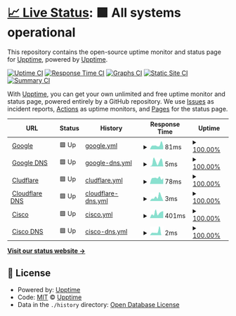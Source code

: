 # [📈 Live Status](https://demo.upptime.js.org): <!--live status--> **🟩 All systems operational**

This repository contains the open-source uptime monitor and status page for [Upptime](https://upptime.js.org), powered by [Upptime](https://github.com/upptime/upptime).

[![Uptime CI](https://github.com/victorposada/vsh-upptime/workflows/Uptime%20CI/badge.svg)](https://github.com/victorposada/vsh-upptime/actions?query=workflow%3A%22Uptime+CI%22)
[![Response Time CI](https://github.com/victorposada/vsh-upptime/workflows/Response%20Time%20CI/badge.svg)](https://github.com/victorposada/vsh-upptime/actions?query=workflow%3A%22Response+Time+CI%22)
[![Graphs CI](https://github.com/victorposada/vsh-upptime/workflows/Graphs%20CI/badge.svg)](https://github.com/victorposada/vsh-upptime/actions?query=workflow%3A%22Graphs+CI%22)
[![Static Site CI](https://github.com/victorposada/vsh-upptime/workflows/Static%20Site%20CI/badge.svg)](https://github.com/victorposada/vsh-upptime/actions?query=workflow%3A%22Static+Site+CI%22)
[![Summary CI](https://github.com/victorposada/vsh-upptime/workflows/Summary%20CI/badge.svg)](https://github.com/victorposada/vsh-upptime/actions?query=workflow%3A%22Summary+CI%22)

With [Upptime](https://upptime.js.org), you can get your own unlimited and free uptime monitor and status page, powered entirely by a GitHub repository. We use [Issues](https://github.com/upptime/upptime/issues) as incident reports, [Actions](https://github.com/victorposada/vsh-upptime/actions) as uptime monitors, and [Pages](https://demo.upptime.js.org) for the status page.

<!--start: status pages-->
<!-- This summary is generated by Upptime (https://github.com/upptime/upptime) -->
<!-- Do not edit this manually, your changes will be overwritten -->
<!-- prettier-ignore -->
| URL | Status | History | Response Time | Uptime |
| --- | ------ | ------- | ------------- | ------ |
| <img alt="" src="https://icons.duckduckgo.com/ip3/www.google.com.ico" height="13"> [Google](https://www.google.com) | 🟩 Up | [google.yml](https://github.com/victorposada/vsh-upptime/commits/HEAD/history/google.yml) | <details><summary><img alt="Response time graph" src="./graphs/google/response-time-week.png" height="20"> 81ms</summary><br><a href="https://victorposada.github.io/vsh-upptime/history/google"><img alt="Response time 93" src="https://img.shields.io/endpoint?url=https%3A%2F%2Fraw.githubusercontent.com%2Fvictorposada%2Fvsh-upptime%2FHEAD%2Fapi%2Fgoogle%2Fresponse-time.json"></a><br><a href="https://victorposada.github.io/vsh-upptime/history/google"><img alt="24-hour response time 59" src="https://img.shields.io/endpoint?url=https%3A%2F%2Fraw.githubusercontent.com%2Fvictorposada%2Fvsh-upptime%2FHEAD%2Fapi%2Fgoogle%2Fresponse-time-day.json"></a><br><a href="https://victorposada.github.io/vsh-upptime/history/google"><img alt="7-day response time 81" src="https://img.shields.io/endpoint?url=https%3A%2F%2Fraw.githubusercontent.com%2Fvictorposada%2Fvsh-upptime%2FHEAD%2Fapi%2Fgoogle%2Fresponse-time-week.json"></a><br><a href="https://victorposada.github.io/vsh-upptime/history/google"><img alt="30-day response time 93" src="https://img.shields.io/endpoint?url=https%3A%2F%2Fraw.githubusercontent.com%2Fvictorposada%2Fvsh-upptime%2FHEAD%2Fapi%2Fgoogle%2Fresponse-time-month.json"></a><br><a href="https://victorposada.github.io/vsh-upptime/history/google"><img alt="1-year response time 93" src="https://img.shields.io/endpoint?url=https%3A%2F%2Fraw.githubusercontent.com%2Fvictorposada%2Fvsh-upptime%2FHEAD%2Fapi%2Fgoogle%2Fresponse-time-year.json"></a></details> | <details><summary><a href="https://victorposada.github.io/vsh-upptime/history/google">100.00%</a></summary><a href="https://victorposada.github.io/vsh-upptime/history/google"><img alt="All-time uptime 100.00%" src="https://img.shields.io/endpoint?url=https%3A%2F%2Fraw.githubusercontent.com%2Fvictorposada%2Fvsh-upptime%2FHEAD%2Fapi%2Fgoogle%2Fuptime.json"></a><br><a href="https://victorposada.github.io/vsh-upptime/history/google"><img alt="24-hour uptime 100.00%" src="https://img.shields.io/endpoint?url=https%3A%2F%2Fraw.githubusercontent.com%2Fvictorposada%2Fvsh-upptime%2FHEAD%2Fapi%2Fgoogle%2Fuptime-day.json"></a><br><a href="https://victorposada.github.io/vsh-upptime/history/google"><img alt="7-day uptime 100.00%" src="https://img.shields.io/endpoint?url=https%3A%2F%2Fraw.githubusercontent.com%2Fvictorposada%2Fvsh-upptime%2FHEAD%2Fapi%2Fgoogle%2Fuptime-week.json"></a><br><a href="https://victorposada.github.io/vsh-upptime/history/google"><img alt="30-day uptime 100.00%" src="https://img.shields.io/endpoint?url=https%3A%2F%2Fraw.githubusercontent.com%2Fvictorposada%2Fvsh-upptime%2FHEAD%2Fapi%2Fgoogle%2Fuptime-month.json"></a><br><a href="https://victorposada.github.io/vsh-upptime/history/google"><img alt="1-year uptime 100.00%" src="https://img.shields.io/endpoint?url=https%3A%2F%2Fraw.githubusercontent.com%2Fvictorposada%2Fvsh-upptime%2FHEAD%2Fapi%2Fgoogle%2Fuptime-year.json"></a></details>
| <img alt="" src="https://www.google.com/favicon.ico" height="13"> [Google DNS](8.8.8.8) | 🟩 Up | [google-dns.yml](https://github.com/victorposada/vsh-upptime/commits/HEAD/history/google-dns.yml) | <details><summary><img alt="Response time graph" src="./graphs/google-dns/response-time-week.png" height="20"> 5ms</summary><br><a href="https://victorposada.github.io/vsh-upptime/history/google-dns"><img alt="Response time 4" src="https://img.shields.io/endpoint?url=https%3A%2F%2Fraw.githubusercontent.com%2Fvictorposada%2Fvsh-upptime%2FHEAD%2Fapi%2Fgoogle-dns%2Fresponse-time.json"></a><br><a href="https://victorposada.github.io/vsh-upptime/history/google-dns"><img alt="24-hour response time 1" src="https://img.shields.io/endpoint?url=https%3A%2F%2Fraw.githubusercontent.com%2Fvictorposada%2Fvsh-upptime%2FHEAD%2Fapi%2Fgoogle-dns%2Fresponse-time-day.json"></a><br><a href="https://victorposada.github.io/vsh-upptime/history/google-dns"><img alt="7-day response time 5" src="https://img.shields.io/endpoint?url=https%3A%2F%2Fraw.githubusercontent.com%2Fvictorposada%2Fvsh-upptime%2FHEAD%2Fapi%2Fgoogle-dns%2Fresponse-time-week.json"></a><br><a href="https://victorposada.github.io/vsh-upptime/history/google-dns"><img alt="30-day response time 4" src="https://img.shields.io/endpoint?url=https%3A%2F%2Fraw.githubusercontent.com%2Fvictorposada%2Fvsh-upptime%2FHEAD%2Fapi%2Fgoogle-dns%2Fresponse-time-month.json"></a><br><a href="https://victorposada.github.io/vsh-upptime/history/google-dns"><img alt="1-year response time 4" src="https://img.shields.io/endpoint?url=https%3A%2F%2Fraw.githubusercontent.com%2Fvictorposada%2Fvsh-upptime%2FHEAD%2Fapi%2Fgoogle-dns%2Fresponse-time-year.json"></a></details> | <details><summary><a href="https://victorposada.github.io/vsh-upptime/history/google-dns">100.00%</a></summary><a href="https://victorposada.github.io/vsh-upptime/history/google-dns"><img alt="All-time uptime 100.00%" src="https://img.shields.io/endpoint?url=https%3A%2F%2Fraw.githubusercontent.com%2Fvictorposada%2Fvsh-upptime%2FHEAD%2Fapi%2Fgoogle-dns%2Fuptime.json"></a><br><a href="https://victorposada.github.io/vsh-upptime/history/google-dns"><img alt="24-hour uptime 100.00%" src="https://img.shields.io/endpoint?url=https%3A%2F%2Fraw.githubusercontent.com%2Fvictorposada%2Fvsh-upptime%2FHEAD%2Fapi%2Fgoogle-dns%2Fuptime-day.json"></a><br><a href="https://victorposada.github.io/vsh-upptime/history/google-dns"><img alt="7-day uptime 100.00%" src="https://img.shields.io/endpoint?url=https%3A%2F%2Fraw.githubusercontent.com%2Fvictorposada%2Fvsh-upptime%2FHEAD%2Fapi%2Fgoogle-dns%2Fuptime-week.json"></a><br><a href="https://victorposada.github.io/vsh-upptime/history/google-dns"><img alt="30-day uptime 100.00%" src="https://img.shields.io/endpoint?url=https%3A%2F%2Fraw.githubusercontent.com%2Fvictorposada%2Fvsh-upptime%2FHEAD%2Fapi%2Fgoogle-dns%2Fuptime-month.json"></a><br><a href="https://victorposada.github.io/vsh-upptime/history/google-dns"><img alt="1-year uptime 100.00%" src="https://img.shields.io/endpoint?url=https%3A%2F%2Fraw.githubusercontent.com%2Fvictorposada%2Fvsh-upptime%2FHEAD%2Fapi%2Fgoogle-dns%2Fuptime-year.json"></a></details>
| <img alt="" src="https://icons.duckduckgo.com/ip3/www.cloudflare.com.ico" height="13"> [Cludflare](https://www.cloudflare.com) | 🟩 Up | [cludflare.yml](https://github.com/victorposada/vsh-upptime/commits/HEAD/history/cludflare.yml) | <details><summary><img alt="Response time graph" src="./graphs/cludflare/response-time-week.png" height="20"> 78ms</summary><br><a href="https://victorposada.github.io/vsh-upptime/history/cludflare"><img alt="Response time 90" src="https://img.shields.io/endpoint?url=https%3A%2F%2Fraw.githubusercontent.com%2Fvictorposada%2Fvsh-upptime%2FHEAD%2Fapi%2Fcludflare%2Fresponse-time.json"></a><br><a href="https://victorposada.github.io/vsh-upptime/history/cludflare"><img alt="24-hour response time 76" src="https://img.shields.io/endpoint?url=https%3A%2F%2Fraw.githubusercontent.com%2Fvictorposada%2Fvsh-upptime%2FHEAD%2Fapi%2Fcludflare%2Fresponse-time-day.json"></a><br><a href="https://victorposada.github.io/vsh-upptime/history/cludflare"><img alt="7-day response time 78" src="https://img.shields.io/endpoint?url=https%3A%2F%2Fraw.githubusercontent.com%2Fvictorposada%2Fvsh-upptime%2FHEAD%2Fapi%2Fcludflare%2Fresponse-time-week.json"></a><br><a href="https://victorposada.github.io/vsh-upptime/history/cludflare"><img alt="30-day response time 90" src="https://img.shields.io/endpoint?url=https%3A%2F%2Fraw.githubusercontent.com%2Fvictorposada%2Fvsh-upptime%2FHEAD%2Fapi%2Fcludflare%2Fresponse-time-month.json"></a><br><a href="https://victorposada.github.io/vsh-upptime/history/cludflare"><img alt="1-year response time 90" src="https://img.shields.io/endpoint?url=https%3A%2F%2Fraw.githubusercontent.com%2Fvictorposada%2Fvsh-upptime%2FHEAD%2Fapi%2Fcludflare%2Fresponse-time-year.json"></a></details> | <details><summary><a href="https://victorposada.github.io/vsh-upptime/history/cludflare">100.00%</a></summary><a href="https://victorposada.github.io/vsh-upptime/history/cludflare"><img alt="All-time uptime 100.00%" src="https://img.shields.io/endpoint?url=https%3A%2F%2Fraw.githubusercontent.com%2Fvictorposada%2Fvsh-upptime%2FHEAD%2Fapi%2Fcludflare%2Fuptime.json"></a><br><a href="https://victorposada.github.io/vsh-upptime/history/cludflare"><img alt="24-hour uptime 100.00%" src="https://img.shields.io/endpoint?url=https%3A%2F%2Fraw.githubusercontent.com%2Fvictorposada%2Fvsh-upptime%2FHEAD%2Fapi%2Fcludflare%2Fuptime-day.json"></a><br><a href="https://victorposada.github.io/vsh-upptime/history/cludflare"><img alt="7-day uptime 100.00%" src="https://img.shields.io/endpoint?url=https%3A%2F%2Fraw.githubusercontent.com%2Fvictorposada%2Fvsh-upptime%2FHEAD%2Fapi%2Fcludflare%2Fuptime-week.json"></a><br><a href="https://victorposada.github.io/vsh-upptime/history/cludflare"><img alt="30-day uptime 100.00%" src="https://img.shields.io/endpoint?url=https%3A%2F%2Fraw.githubusercontent.com%2Fvictorposada%2Fvsh-upptime%2FHEAD%2Fapi%2Fcludflare%2Fuptime-month.json"></a><br><a href="https://victorposada.github.io/vsh-upptime/history/cludflare"><img alt="1-year uptime 100.00%" src="https://img.shields.io/endpoint?url=https%3A%2F%2Fraw.githubusercontent.com%2Fvictorposada%2Fvsh-upptime%2FHEAD%2Fapi%2Fcludflare%2Fuptime-year.json"></a></details>
| <img alt="" src="https://www.cloudflare.com/favicon.ico" height="13"> [Cloudflare DNS](1.1.1.1) | 🟩 Up | [cloudflare-dns.yml](https://github.com/victorposada/vsh-upptime/commits/HEAD/history/cloudflare-dns.yml) | <details><summary><img alt="Response time graph" src="./graphs/cloudflare-dns/response-time-week.png" height="20"> 3ms</summary><br><a href="https://victorposada.github.io/vsh-upptime/history/cloudflare-dns"><img alt="Response time 4" src="https://img.shields.io/endpoint?url=https%3A%2F%2Fraw.githubusercontent.com%2Fvictorposada%2Fvsh-upptime%2FHEAD%2Fapi%2Fcloudflare-dns%2Fresponse-time.json"></a><br><a href="https://victorposada.github.io/vsh-upptime/history/cloudflare-dns"><img alt="24-hour response time 1" src="https://img.shields.io/endpoint?url=https%3A%2F%2Fraw.githubusercontent.com%2Fvictorposada%2Fvsh-upptime%2FHEAD%2Fapi%2Fcloudflare-dns%2Fresponse-time-day.json"></a><br><a href="https://victorposada.github.io/vsh-upptime/history/cloudflare-dns"><img alt="7-day response time 3" src="https://img.shields.io/endpoint?url=https%3A%2F%2Fraw.githubusercontent.com%2Fvictorposada%2Fvsh-upptime%2FHEAD%2Fapi%2Fcloudflare-dns%2Fresponse-time-week.json"></a><br><a href="https://victorposada.github.io/vsh-upptime/history/cloudflare-dns"><img alt="30-day response time 4" src="https://img.shields.io/endpoint?url=https%3A%2F%2Fraw.githubusercontent.com%2Fvictorposada%2Fvsh-upptime%2FHEAD%2Fapi%2Fcloudflare-dns%2Fresponse-time-month.json"></a><br><a href="https://victorposada.github.io/vsh-upptime/history/cloudflare-dns"><img alt="1-year response time 4" src="https://img.shields.io/endpoint?url=https%3A%2F%2Fraw.githubusercontent.com%2Fvictorposada%2Fvsh-upptime%2FHEAD%2Fapi%2Fcloudflare-dns%2Fresponse-time-year.json"></a></details> | <details><summary><a href="https://victorposada.github.io/vsh-upptime/history/cloudflare-dns">100.00%</a></summary><a href="https://victorposada.github.io/vsh-upptime/history/cloudflare-dns"><img alt="All-time uptime 100.00%" src="https://img.shields.io/endpoint?url=https%3A%2F%2Fraw.githubusercontent.com%2Fvictorposada%2Fvsh-upptime%2FHEAD%2Fapi%2Fcloudflare-dns%2Fuptime.json"></a><br><a href="https://victorposada.github.io/vsh-upptime/history/cloudflare-dns"><img alt="24-hour uptime 100.00%" src="https://img.shields.io/endpoint?url=https%3A%2F%2Fraw.githubusercontent.com%2Fvictorposada%2Fvsh-upptime%2FHEAD%2Fapi%2Fcloudflare-dns%2Fuptime-day.json"></a><br><a href="https://victorposada.github.io/vsh-upptime/history/cloudflare-dns"><img alt="7-day uptime 100.00%" src="https://img.shields.io/endpoint?url=https%3A%2F%2Fraw.githubusercontent.com%2Fvictorposada%2Fvsh-upptime%2FHEAD%2Fapi%2Fcloudflare-dns%2Fuptime-week.json"></a><br><a href="https://victorposada.github.io/vsh-upptime/history/cloudflare-dns"><img alt="30-day uptime 100.00%" src="https://img.shields.io/endpoint?url=https%3A%2F%2Fraw.githubusercontent.com%2Fvictorposada%2Fvsh-upptime%2FHEAD%2Fapi%2Fcloudflare-dns%2Fuptime-month.json"></a><br><a href="https://victorposada.github.io/vsh-upptime/history/cloudflare-dns"><img alt="1-year uptime 100.00%" src="https://img.shields.io/endpoint?url=https%3A%2F%2Fraw.githubusercontent.com%2Fvictorposada%2Fvsh-upptime%2FHEAD%2Fapi%2Fcloudflare-dns%2Fuptime-year.json"></a></details>
| <img alt="" src="https://icons.duckduckgo.com/ip3/www.cisco.com.ico" height="13"> [Cisco](https://www.cisco.com) | 🟩 Up | [cisco.yml](https://github.com/victorposada/vsh-upptime/commits/HEAD/history/cisco.yml) | <details><summary><img alt="Response time graph" src="./graphs/cisco/response-time-week.png" height="20"> 401ms</summary><br><a href="https://victorposada.github.io/vsh-upptime/history/cisco"><img alt="Response time 460" src="https://img.shields.io/endpoint?url=https%3A%2F%2Fraw.githubusercontent.com%2Fvictorposada%2Fvsh-upptime%2FHEAD%2Fapi%2Fcisco%2Fresponse-time.json"></a><br><a href="https://victorposada.github.io/vsh-upptime/history/cisco"><img alt="24-hour response time 544" src="https://img.shields.io/endpoint?url=https%3A%2F%2Fraw.githubusercontent.com%2Fvictorposada%2Fvsh-upptime%2FHEAD%2Fapi%2Fcisco%2Fresponse-time-day.json"></a><br><a href="https://victorposada.github.io/vsh-upptime/history/cisco"><img alt="7-day response time 401" src="https://img.shields.io/endpoint?url=https%3A%2F%2Fraw.githubusercontent.com%2Fvictorposada%2Fvsh-upptime%2FHEAD%2Fapi%2Fcisco%2Fresponse-time-week.json"></a><br><a href="https://victorposada.github.io/vsh-upptime/history/cisco"><img alt="30-day response time 460" src="https://img.shields.io/endpoint?url=https%3A%2F%2Fraw.githubusercontent.com%2Fvictorposada%2Fvsh-upptime%2FHEAD%2Fapi%2Fcisco%2Fresponse-time-month.json"></a><br><a href="https://victorposada.github.io/vsh-upptime/history/cisco"><img alt="1-year response time 460" src="https://img.shields.io/endpoint?url=https%3A%2F%2Fraw.githubusercontent.com%2Fvictorposada%2Fvsh-upptime%2FHEAD%2Fapi%2Fcisco%2Fresponse-time-year.json"></a></details> | <details><summary><a href="https://victorposada.github.io/vsh-upptime/history/cisco">100.00%</a></summary><a href="https://victorposada.github.io/vsh-upptime/history/cisco"><img alt="All-time uptime 100.00%" src="https://img.shields.io/endpoint?url=https%3A%2F%2Fraw.githubusercontent.com%2Fvictorposada%2Fvsh-upptime%2FHEAD%2Fapi%2Fcisco%2Fuptime.json"></a><br><a href="https://victorposada.github.io/vsh-upptime/history/cisco"><img alt="24-hour uptime 100.00%" src="https://img.shields.io/endpoint?url=https%3A%2F%2Fraw.githubusercontent.com%2Fvictorposada%2Fvsh-upptime%2FHEAD%2Fapi%2Fcisco%2Fuptime-day.json"></a><br><a href="https://victorposada.github.io/vsh-upptime/history/cisco"><img alt="7-day uptime 100.00%" src="https://img.shields.io/endpoint?url=https%3A%2F%2Fraw.githubusercontent.com%2Fvictorposada%2Fvsh-upptime%2FHEAD%2Fapi%2Fcisco%2Fuptime-week.json"></a><br><a href="https://victorposada.github.io/vsh-upptime/history/cisco"><img alt="30-day uptime 100.00%" src="https://img.shields.io/endpoint?url=https%3A%2F%2Fraw.githubusercontent.com%2Fvictorposada%2Fvsh-upptime%2FHEAD%2Fapi%2Fcisco%2Fuptime-month.json"></a><br><a href="https://victorposada.github.io/vsh-upptime/history/cisco"><img alt="1-year uptime 100.00%" src="https://img.shields.io/endpoint?url=https%3A%2F%2Fraw.githubusercontent.com%2Fvictorposada%2Fvsh-upptime%2FHEAD%2Fapi%2Fcisco%2Fuptime-year.json"></a></details>
| <img alt="" src="https://www.cisco.com/favicon.ico" height="13"> [Cisco DNS](208.67.222.222) | 🟩 Up | [cisco-dns.yml](https://github.com/victorposada/vsh-upptime/commits/HEAD/history/cisco-dns.yml) | <details><summary><img alt="Response time graph" src="./graphs/cisco-dns/response-time-week.png" height="20"> 2ms</summary><br><a href="https://victorposada.github.io/vsh-upptime/history/cisco-dns"><img alt="Response time 4" src="https://img.shields.io/endpoint?url=https%3A%2F%2Fraw.githubusercontent.com%2Fvictorposada%2Fvsh-upptime%2FHEAD%2Fapi%2Fcisco-dns%2Fresponse-time.json"></a><br><a href="https://victorposada.github.io/vsh-upptime/history/cisco-dns"><img alt="24-hour response time 1" src="https://img.shields.io/endpoint?url=https%3A%2F%2Fraw.githubusercontent.com%2Fvictorposada%2Fvsh-upptime%2FHEAD%2Fapi%2Fcisco-dns%2Fresponse-time-day.json"></a><br><a href="https://victorposada.github.io/vsh-upptime/history/cisco-dns"><img alt="7-day response time 2" src="https://img.shields.io/endpoint?url=https%3A%2F%2Fraw.githubusercontent.com%2Fvictorposada%2Fvsh-upptime%2FHEAD%2Fapi%2Fcisco-dns%2Fresponse-time-week.json"></a><br><a href="https://victorposada.github.io/vsh-upptime/history/cisco-dns"><img alt="30-day response time 4" src="https://img.shields.io/endpoint?url=https%3A%2F%2Fraw.githubusercontent.com%2Fvictorposada%2Fvsh-upptime%2FHEAD%2Fapi%2Fcisco-dns%2Fresponse-time-month.json"></a><br><a href="https://victorposada.github.io/vsh-upptime/history/cisco-dns"><img alt="1-year response time 4" src="https://img.shields.io/endpoint?url=https%3A%2F%2Fraw.githubusercontent.com%2Fvictorposada%2Fvsh-upptime%2FHEAD%2Fapi%2Fcisco-dns%2Fresponse-time-year.json"></a></details> | <details><summary><a href="https://victorposada.github.io/vsh-upptime/history/cisco-dns">100.00%</a></summary><a href="https://victorposada.github.io/vsh-upptime/history/cisco-dns"><img alt="All-time uptime 100.00%" src="https://img.shields.io/endpoint?url=https%3A%2F%2Fraw.githubusercontent.com%2Fvictorposada%2Fvsh-upptime%2FHEAD%2Fapi%2Fcisco-dns%2Fuptime.json"></a><br><a href="https://victorposada.github.io/vsh-upptime/history/cisco-dns"><img alt="24-hour uptime 100.00%" src="https://img.shields.io/endpoint?url=https%3A%2F%2Fraw.githubusercontent.com%2Fvictorposada%2Fvsh-upptime%2FHEAD%2Fapi%2Fcisco-dns%2Fuptime-day.json"></a><br><a href="https://victorposada.github.io/vsh-upptime/history/cisco-dns"><img alt="7-day uptime 100.00%" src="https://img.shields.io/endpoint?url=https%3A%2F%2Fraw.githubusercontent.com%2Fvictorposada%2Fvsh-upptime%2FHEAD%2Fapi%2Fcisco-dns%2Fuptime-week.json"></a><br><a href="https://victorposada.github.io/vsh-upptime/history/cisco-dns"><img alt="30-day uptime 100.00%" src="https://img.shields.io/endpoint?url=https%3A%2F%2Fraw.githubusercontent.com%2Fvictorposada%2Fvsh-upptime%2FHEAD%2Fapi%2Fcisco-dns%2Fuptime-month.json"></a><br><a href="https://victorposada.github.io/vsh-upptime/history/cisco-dns"><img alt="1-year uptime 100.00%" src="https://img.shields.io/endpoint?url=https%3A%2F%2Fraw.githubusercontent.com%2Fvictorposada%2Fvsh-upptime%2FHEAD%2Fapi%2Fcisco-dns%2Fuptime-year.json"></a></details>

<!--end: status pages-->

[**Visit our status website →**](https://demo.upptime.js.org)

## 📄 License

- Powered by: [Upptime](https://github.com/upptime/upptime)
- Code: [MIT](./LICENSE) © [Upptime](https://upptime.js.org)
- Data in the `./history` directory: [Open Database License](https://opendatacommons.org/licenses/odbl/1-0/)
